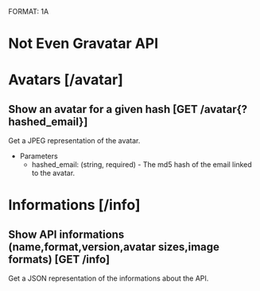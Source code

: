 FORMAT: 1A

# Not Even Gravatar API

# Avatars [/avatar]

## Show an avatar for a given hash [GET /avatar{?hashed_email}]
Get a JPEG representation of the avatar.

+ Parameters
    + hashed_email: (string, required) - The md5 hash of the email linked to the avatar.

# Informations [/info]

## Show API informations (name,format,version,avatar sizes,image formats) [GET /info]
Get a JSON representation of the informations about the API.